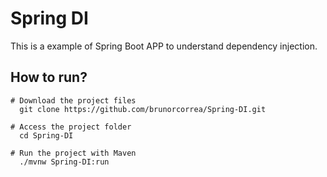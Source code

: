 # Spring DI

This is a example of Spring Boot APP to understand dependency injection.

## How to run?

```
# Download the project files
  git clone https://github.com/brunorcorrea/Spring-DI.git
 
# Access the project folder
  cd Spring-DI
  
# Run the project with Maven
  ./mvnw Spring-DI:run
```
